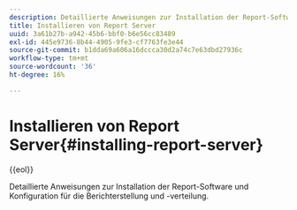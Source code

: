 ```yaml
---
description: Detaillierte Anweisungen zur Installation der Report-Software und Konfiguration für die Berichterstellung und -verteilung.
title: Installieren von Report Server
uuid: 3a61b27b-a942-45b6-bbf0-b6e56cc83489
exl-id: 445e9736-8b44-4905-9fe3-cf7763fe3e44
source-git-commit: b1dda69a606a16dccca30d2a74c7e63dbd27936c
workflow-type: tm+mt
source-wordcount: '36'
ht-degree: 16%

---
```


# Installieren von Report Server{#installing-report-server}

{{eol}}

Detaillierte Anweisungen zur Installation der Report-Software und Konfiguration für die Berichterstellung und -verteilung.

